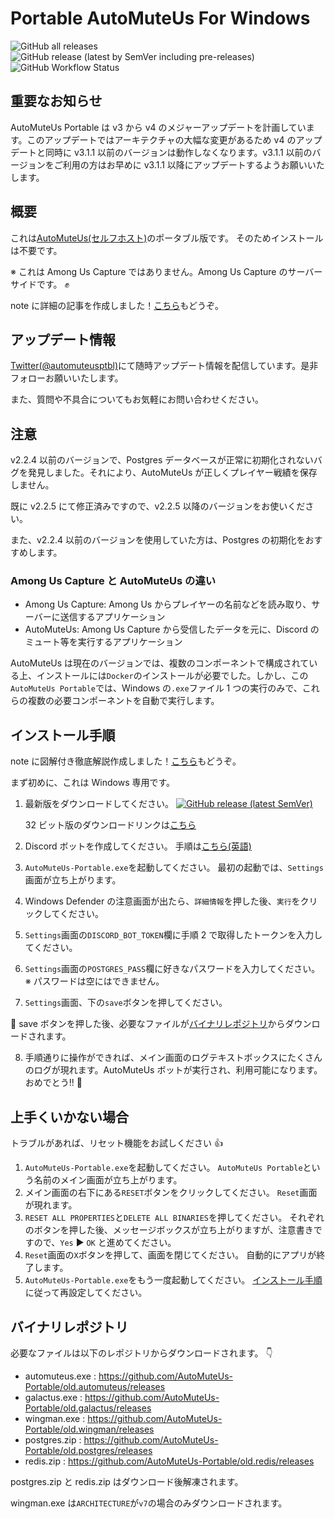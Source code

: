 # Portable AutoMuteUs For Windows

![GitHub all releases](https://img.shields.io/github/downloads/mtaku3/AutoMuteUs-Portable/total?label=%E5%90%88%E8%A8%88%E3%83%80%E3%82%A6%E3%83%B3%E3%83%AD%E3%83%BC%E3%83%89%E6%95%B0)
![GitHub release (latest by SemVer including pre-releases)](https://img.shields.io/github/downloads-pre/mtaku3/AutoMuteUs-Portable/latest/total?label=%E6%9C%80%E6%96%B0%E7%89%88%E3%83%80%E3%82%A6%E3%83%B3%E3%83%AD%E3%83%BC%E3%83%89%E6%95%B0&sort=semver)
![GitHub Workflow Status](https://img.shields.io/github/workflow/status/mtaku3/AutoMuteUs-Portable/releaser-v2?label=%E3%83%93%E3%83%AB%E3%83%89)

## 重要なお知らせ

AutoMuteUs Portable は v3 から v4 のメジャーアップデートを計画しています。このアップデートではアーキテクチャの大幅な変更があるため v4 のアップデートと同時に v3.1.1 以前のバージョンは動作しなくなります。v3.1.1 以前のバージョンをご利用の方はお早めに v3.1.1 以降にアップデートするようお願いいたします。

## 概要

これは[AutoMuteUs(セルフホスト)](https://github.com/automuteus)のポータブル版です。 そのためインストールは不要です。

※ これは Among Us Capture ではありません。Among Us Capture のサーバーサイドです。 ✊

note に詳細の記事を作成しました！[こちら](https://note.com/mtaku3/n/nd1419c9138c7)もどうぞ。

## アップデート情報

[Twitter(@automuteusptbl)](https://twitter.com/automuteusptbl)にて随時アップデート情報を配信しています。是非フォローお願いいたします。

また、質問や不具合についてもお気軽にお問い合わせください。

## 注意

v2.2.4 以前のバージョンで、Postgres データベースが正常に初期化されないバグを発見しました。それにより、AutoMuteUs が正しくプレイヤー戦績を保存しません。

既に v2.2.5 にて修正済みですので、v2.2.5 以降のバージョンをお使いください。

また、v2.2.4 以前のバージョンを使用していた方は、Postgres の初期化をおすすめします。

### Among Us Capture と AutoMuteUs の違い

- Among Us Capture: Among Us からプレイヤーの名前などを読み取り、サーバーに送信するアプリケーション
- AutoMuteUs: Among Us Capture から受信したデータを元に、Discord のミュート等を実行するアプリケーション

AutoMuteUs は現在のバージョンでは、複数のコンポーネントで構成されている上、インストールには`Docker`のインストールが必要でした。しかし、この`AutoMuteUs Portable`では、Windows の`.exe`ファイル 1 つの実行のみで、これらの複数の必要コンポーネントを自動で実行します。

## インストール手順

note に図解付き徹底解説作成しました！[こちら](https://note.com/mtaku3/n/n07fc4a2e9617)もどうぞ。

まず初めに、これは Windows 専用です。

1.  最新版をダウンロードしてください。 <a href="https://github.com/mtaku3/AutoMuteUs-Portable/releases/latest/download/AutoMuteUs-Portable-x64.exe"><img alt="GitHub release (latest SemVer)" src="https://img.shields.io/github/v/release/mtaku3/AutoMuteUs-Portable?label=%E3%83%80%E3%82%A6%E3%83%B3%E3%83%AD%E3%83%BC%E3%83%89&sort=semver"></a>

    32 ビット版のダウンロードリンクは[こちら](https://github.com/mtaku3/AutoMuteUs-Portable/releases/latest/download/AutoMuteUs-Portable-x86.exe)

2.  Discord ボットを作成してください。 手順は[こちら(英語)](https://github.com/denverquane/automuteus/blob/master/BOT_README.md)
3.  `AutoMuteUs-Portable.exe`を起動してください。 最初の起動では、`Settings`画面が立ち上がります。
4.  Windows Defender の注意画面が出たら、`詳細情報`を押した後、`実行`をクリックしてください。
5.  `Settings`画面の`DISCORD_BOT_TOKEN`欄に手順 2 で取得したトークンを入力してください。
6.  `Settings`画面の`POSTGRES_PASS`欄に好きなパスワードを入力してください。※ パスワードは空にはできません。
7.  `Settings`画面、下の`save`ボタンを押してください。

🔔 save ボタンを押した後、必要なファイルが<a href="#バイナリレポジトリ">バイナリレポジトリ</a>からダウンロードされます。

8.  手順通りに操作ができれば、メイン画面のログテキストボックスにたくさんのログが現れます。AutoMuteUs ボットが実行され、利用可能になります。 おめでとう!! 🥳

## 上手くいかない場合

トラブルがあれば、リセット機能をお試しください 👍

1.  `AutoMuteUs-Portable.exe`を起動してください。 `AutoMuteUs Portable`という名前のメイン画面が立ち上がります。
2.  メイン画面の右下にある`RESET`ボタンをクリックしてください。 `Reset`画面が現れます。
3.  `RESET ALL PROPERTIES`と`DELETE ALL BINARIES`を押してください。 それぞれのボタンを押した後、メッセージボックスが立ち上がりますが、注意書きですので、`Yes` ▶️ `OK` と進めてください。
4.  `Reset`画面の`X`ボタンを押して、画面を閉じてください。 自動的にアプリが終了します。
5.  `AutoMuteUs-Portable.exe`をもう一度起動してください。 <a href="#インストール手順">インストール手順</a>に従って再設定してください。

## バイナリレポジトリ

必要なファイルは以下のレポジトリからダウンロードされます。 👇

- automuteus.exe : https://github.com/AutoMuteUs-Portable/old.automuteus/releases
- galactus.exe : https://github.com/AutoMuteUs-Portable/old.galactus/releases
- wingman.exe : https://github.com/AutoMuteUs-Portable/old.wingman/releases
- postgres.zip : https://github.com/AutoMuteUs-Portable/old.postgres/releases
- redis.zip : https://github.com/AutoMuteUs-Portable/old.redis/releases

postgres.zip と redis.zip はダウンロード後解凍されます。

wingman.exe は`ARCHITECTURE`が`v7`の場合のみダウンロードされます。
